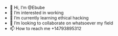- 👋 Hi, I’m @Ebube
- 👀 I’m interested in working 
- 🌱 I’m currently learning ethical hacking 
- 💞️ I’m looking to collaborate on whatsoever my field
- 📫 How to reach me  +14793895312

<!---
Ebusc/Ebusc is a ✨ special ✨ repository because its `README.md` (this file) appears on your GitHub profile.
You can click the Preview link to take a look at your changes.
--->

